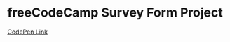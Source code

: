 # freeCodeCamp Survey Form Project

[CodePen Link](https://codepen.io/iv5dw8r3l89g7q5a/pen/yLNxEJQ)
